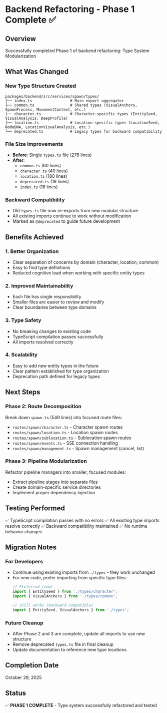 # Backend Refactoring - Phase 1 Complete ✅

## Overview
Successfully completed Phase 1 of backend refactoring: Type System Modularization

## What Was Changed

### New Type Structure Created
```
packages/backend/src/services/spawn/types/
├── index.ts                 # Main export aggregator
├── common.ts                # Shared types (VisualAnchors, SpawnProcess, MovementContext, etc.)
├── character.ts             # Character-specific types (EntitySeed, VisualAnalysis, DeepProfile)
├── location.ts              # Location-specific types (LocationSeed, NodeDNA, LocationVisualAnalysis, etc.)
└── deprecated.ts            # Legacy types for backward compatibility
```

### File Size Improvements
- **Before**: Single `types.ts` file (276 lines)
- **After**: 
  - `common.ts` (60 lines)
  - `character.ts` (40 lines)
  - `location.ts` (180 lines)
  - `deprecated.ts` (18 lines)
  - `index.ts` (18 lines)

### Backward Compatibility
- Old `types.ts` file now re-exports from new modular structure
- All existing imports continue to work without modification
- Marked as `@deprecated` to guide future development

## Benefits Achieved

### 1. **Better Organization**
- Clear separation of concerns by domain (character, location, common)
- Easy to find type definitions
- Reduced cognitive load when working with specific entity types

### 2. **Improved Maintainability**
- Each file has single responsibility
- Smaller files are easier to review and modify
- Clear boundaries between type domains

### 3. **Type Safety**
- No breaking changes to existing code
- TypeScript compilation passes successfully
- All imports resolved correctly

### 4. **Scalability**
- Easy to add new entity types in the future
- Clear pattern established for type organization
- Deprecation path defined for legacy types

## Next Steps

### Phase 2: Route Decomposition
Break down `spawn.ts` (549 lines) into focused route files:
- `routes/spawn/character.ts` - Character spawn routes
- `routes/spawn/location.ts` - Location spawn routes  
- `routes/spawn/sublocation.ts` - Sublocation spawn routes
- `routes/spawn/events.ts` - SSE connection handling
- `routes/spawn/management.ts` - Spawn management (cancel, list)

### Phase 3: Pipeline Modularization
Refactor pipeline managers into smaller, focused modules:
- Extract pipeline stages into separate files
- Create domain-specific service directories
- Implement proper dependency injection

## Testing Performed

✅ TypeScript compilation passes with no errors
✅ All existing type imports resolve correctly
✅ Backward compatibility maintained
✅ No runtime behavior changes

## Migration Notes

### For Developers
- Continue using existing imports from `./types` - they work unchanged
- For new code, prefer importing from specific type files:
  ```typescript
  // Preferred (new)
  import { EntitySeed } from './types/character';
  import { VisualAnchors } from './types/common';
  
  // Still works (backward compatible)
  import { EntitySeed, VisualAnchors } from './types';
  ```

### Future Cleanup
- After Phase 2 and 3 are complete, update all imports to use new structure
- Remove deprecated `types.ts` file in final cleanup
- Update documentation to reference new type locations

## Completion Date
October 29, 2025

## Status
✅ **PHASE 1 COMPLETE** - Type system successfully refactored and tested
